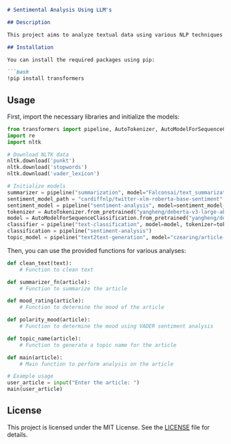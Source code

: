 ```markdown
# Sentimental Analysis Using LLM's

## Description

This project aims to analyze textual data using various NLP techniques and models from the Hugging Face Transformers library. It includes functionalities such as text summarization, sentiment analysis, aspect-based sentiment analysis (ABSA), mood detection, and topic generation.

## Installation

You can install the required packages using pip:

```bash
!pip install transformers
```

## Usage

First, import the necessary libraries and initialize the models:

```python
from transformers import pipeline, AutoTokenizer, AutoModelForSequenceClassification
import re
import nltk

# Download NLTK data
nltk.download('punkt')
nltk.download('stopwords')
nltk.download('vader_lexicon')

# Initialize models
summarizer = pipeline("summarization", model="Falconsai/text_summarization")
sentiment_model_path = "cardiffnlp/twitter-xlm-roberta-base-sentiment"
sentiment_model = pipeline("sentiment-analysis", model=sentiment_model_path, tokenizer=sentiment_model_path)
tokenizer = AutoTokenizer.from_pretrained("yangheng/deberta-v3-large-absa-v1.1")
model = AutoModelForSequenceClassification.from_pretrained("yangheng/deberta-v3-large-absa-v1.1")
classifier = pipeline("text-classification", model=model, tokenizer=tokenizer)
classification = pipeline("sentiment-analysis")
topic_model = pipeline("text2text-generation", model="czearing/article-title-generator")
```

Then, you can use the provided functions for various analyses:

```python
def clean_text(text):
    # Function to clean text

def summarizer_fn(article):
    # Function to summarize the article

def mood_rating(article):
    # Function to determine the mood of the article

def polarity_mood(article):
    # Function to determine the mood using VADER sentiment analysis

def topic_name(article):
    # Function to generate a topic name for the article

def main(article):
    # Main function to perform analysis on the article

# Example usage
user_article = input("Enter the article: ")
main(user_article)
```

## License

This project is licensed under the MIT License. See the [LICENSE](LICENSE) file for details.
```
